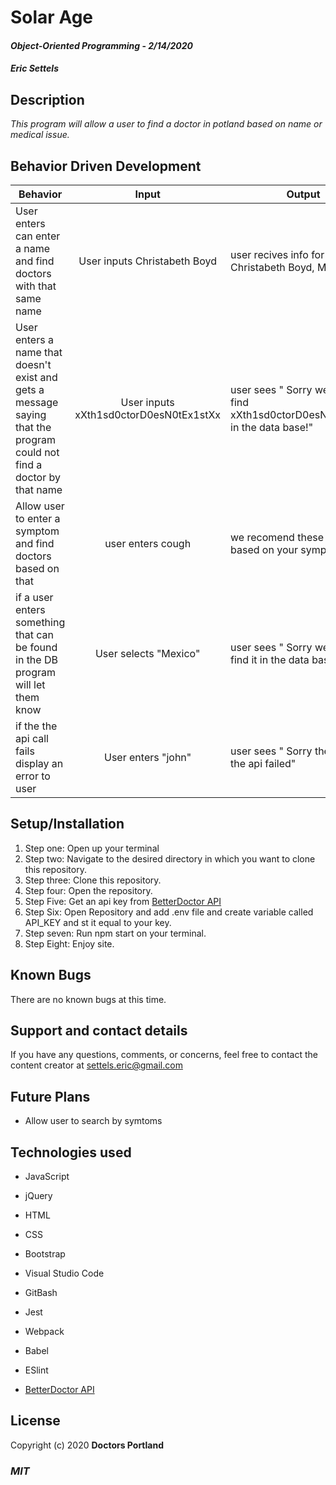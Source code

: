 # Solar Age

#### _Object-Oriented Programming_ - _2/14/2020_

#### _Eric Settels_

## **Description**

_This program will allow a user to find a doctor in potland based on name or medical issue._

## **Behavior Driven Development**

| Behavior | Input | Output |
|----------|:-----:|--------|
| User enters can enter a name and find doctors with that same name | User inputs Christabeth Boyd | user recives info for Dr. Christabeth Boyd, MD  |
| User enters a name that doesn't exist and gets a message saying that the program could not find a doctor by that name | User inputs xXth1sd0ctorD0esN0tEx1stXx  | user sees " Sorry we couldn't find xXth1sd0ctorD0esN0tEx1stXx in the data base!"  |
| Allow user to enter a symptom and find doctors based on that | user enters cough | we recomend these doctors based on your symptoms|
| if a user enters something that can be found in the DB program will let them know | User selects "Mexico" | user sees " Sorry we couldn't find it in the data base!" |
| if the the api call fails display an error to user  | User enters "john" | user sees " Sorry the call to the api failed" |


## **Setup/Installation**

1. Step one: Open up your terminal
2. Step two: Navigate to the desired directory in which you want to clone this repository.
3. Step three: Clone this repository.
4. Step four: Open the repository.
5. Step Five: Get an api key from  [BetterDoctor API](https://developer.betterdoctor.com/)
6. Step Six: Open Repository and add .env file and create variable called API_KEY and st it equal to your key. 
7. Step seven: Run npm start on your terminal. 
8. Step Eight: Enjoy site. 


## **Known Bugs**

There are no known bugs at this time.

## **Support and contact details**

If you have any questions, comments, or concerns, feel free to contact the content creator at settels.eric@gmail.com 

## **Future Plans**

* Allow user to search by symtoms 

## **Technologies used**

* JavaScript

* jQuery

* HTML

* CSS

* Bootstrap

* Visual Studio Code

* GitBash

* Jest

* Webpack

* Babel

* ESlint

*  [BetterDoctor API](https://developer.betterdoctor.com/)

## **License**

Copyright (c) 2020 **Doctors Portland**

### **_MIT_**